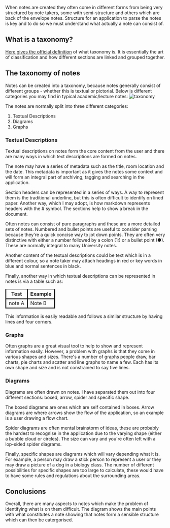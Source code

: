 When notes are created they often come in different forms from being very structured by note takers, some with semi-structure and others which are back of the envelope notes. Structure for an application to parse the notes is key and to do so we must understand what actually a note can consist of.

## What is a taxonomy?
[Here gives the official definition](http://dictionary.reference.com/browse/taxonomy) of what taxonomy is. It is essentially the art of classification and how different sections are linked and grouped together.


## The taxonomy of notes
Notes can be created into a taxonomy, because notes generally consist of different groups - whether this is textual or pictorial. Below is different categories you may find in typical academic/lecture notes:
![taxonomy](/content/images/2016/01/taxonomy_of_notes.png)

The notes are normally split into three different categories:
1. Textual Descriptions
2. Diagrams
3. Graphs

### Textual Descriptions
Textual descriptions on notes form the core content from the user and there are many ways in which text descriptions are formed on notes.

The note may have a series of metadata such as the title, room location and the date. This metadata is important as it gives the notes some context and will form an integral part of archiving, tagging and searching in the application.

Section headers can be represented in a series of ways. A way to represent them is the traditional underline, but this is often difficult to identify on lined paper. Another way, which I may adopt, is how markdown represents headers with the # symbol. The sections help to show a break in the document.

Often notes can consist of pure paragraphs and these are a more detailed sets of notes. Numbered and bullet points are useful to consider parsing because they're a quick concise way to jot down points. They are often very distinctive with either a number followed by a colon (1:) or a bullet point (&#9679;). These are normally integral to many University notes.

Another content of the textual descriptions could be text which is in a different colour, so a note taker may attach headings in red or key words in blue and normal sentences in black.

Finally, another way in which textual descriptions can be represented in notes is via a table such as:
<table>
<thead>
  <tr>
    <th style="border-style:solid">Test</th>
    <th style="border-style:solid">Example</th>
  </tr>
</thead>
<tbody>
  <tr>
    <td style="border-style:solid">note A</td>
    <td style="border-style:solid">Note B </td>
  </tr>
</tbody>
</table>

This information is easily readable and follows a similar structure by having lines and four corners.

### Graphs
Often graphs are a great visual tool to help to show and represent information easily. However, a problem with graphs is that they come in various shapes and sizes. There's a number of graphs people draw, bar charts, pie charts and scatter and line graphs to name a few. Each has its own shape and size and is not constrained to say five lines.

### Diagrams
Diagrams are often drawn on notes. I have separated them out into four different sections: boxed, arrow, spider and specific shape.

The boxed diagrams are ones which are self contained in boxes. Arrow diagrams are where arrows show the flow of the application, so an example is a user drawing a flow chart.

Spider diagrams are often mental brainstorm of ideas, these are probably the hardest to recognise in the application due to the varying shape (either a bubble cloud or circles). The size can vary and you're often left with a lop-sided spider diagrams.

Finally, specific shapes are diagrams which will vary depending what it is. For example, a person may draw a stick person to represent a user or they may draw a picture of a dog in a biology class. The number of different possibilities for specific shapes are too large to calculate, these would have to have some rules and regulations about the surrounding areas.

## Conclusions
Overall, there are many aspects to notes which make the problem of identifying what is on them difficult. The diagram shows the main points with what constitutes a note showing that notes form a sensible structure which can then be catergorised.
